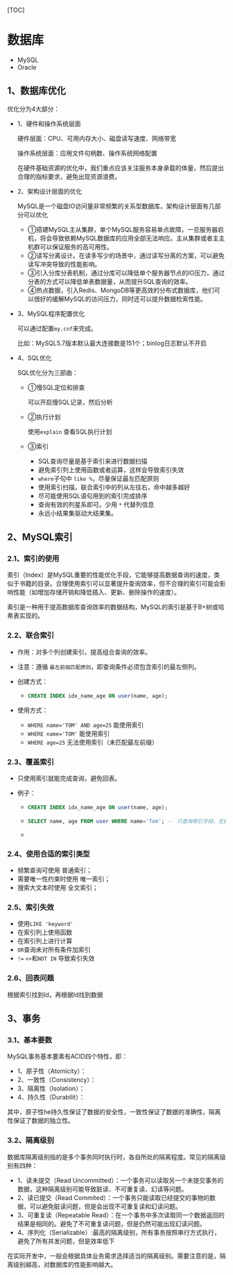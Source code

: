 [TOC]

# 数据库

* MySQL
* Oracle

## 1、数据库优化

优化分为4大部分：

* 1、硬件和操作系统层面

  硬件层面：CPU、可用内存大小、磁盘读写速度、网络带宽

  操作系统层面：应用文件句柄数、操作系统网络配置

  在硬件基础资源的优化中，我们重点应该关注服务本身承载的体量，然后提出合理的指标要求，避免出现资源浪费。

* 2、架构设计层面的优化

  MySQL是一个磁盘IO访问量非常频繁的关系型数据库，架构设计层面有几部分可以优化

  * ①搭建MySQL主从集群，单个MySQL服务容易单点故障，一旦服务器宕机，将会导致依赖MySQL数据库的应用全部无法响应。主从集群或者主主机群可以保证服务的高可用性。
  * ②读写分离设计。在读多写少的场景中，通过读写分离的方案，可以避免读写冲突导致的性能影响。
  * ③引入分库分表机制，通过分库可以降低单个服务器节点的IO压力，通过分表的方式可以降低单表数据量，从而提升SQL查询的效率。
  * ④热点数据，引入Redis、MongoDB等更高效的分布式数据库，他们可以很好的缓解MySQL的访问压力，同时还可以提升数据检索性能。

* 3、MySQL程序配置优化

  可以通过配置`my.cnf`来完成。

  比如：MySQL5.7版本默认最大连接数是151个；binlog日志默认不开启

* 4、SQL优化

  SQL优化分为三部曲：

  * ①慢SQL定位和排查

    可以开启慢SQL记录，然后分析

  * ②执行计划

    使用`explain` 查看SQL执行计划

  * ③索引

    * SQL查询尽量是基于索引来进行数据扫描
    * 避免索引列上使用函数或者运算，这样会导致索引失效
    * `where`子句中 `like %`，尽量保证最左匹配原则
    * 使用索引扫描，联合索引中的列从左往右，命中越多越好
    * 尽可能使用SQL语句用到的索引完成排序
    * 查询有效的列星系即可。少用 `*` 代替列信息
    * 永远小结果集驱动大结果集。

## 2、MySQL索引

### 2.1、索引的使用

索引（Index）是MySQL重要的性能优化手段，它能够提高数据查询的速度，类似于书籍的目录。合理使用索引可以显著提升查询效率，但不合理的索引可能会影响性能（如增加存储开销和降低插入、更新、删除操作的速度）。

索引是一种用于提高数据库查询效率的数据结构，MySQL的索引是基于B+树或哈希表实现的。

### 2.2、联合索引

* 作用：对多个列创建索引，提高组合查询的效率。

* 注意：遵循 `最左前缀匹配原则`，即查询条件必须包含索引的最左侧列。

* 创建方式：

  * ```sql
    CREATE INDEX idx_name_age ON user(name, age);
    ```

* 使用方式：

  * `WHERE name='TOM' AND age=25`  能使用索引
  * `WHERE name='TOM'`  能使用索引
  * `WHERE age=25`  无法使用索引（未匹配最左前缀）

### 2.3、覆盖索引

* 只使用索引就能完成查询，避免回表。

* 例子：

  * ```sql
    CREATE INDEX idx_name_age ON user(name, age);
    ```

  * ```sql
    SELECT name, age FROM user WHERE name='Tom'; -- 只查询索引字段，无需回表
    ```

  * 

### 2.4、使用合适的索引类型

* 频繁查询可使用 普通索引；
* 需要唯一性约束时使用 唯一索引；
* 搜索大文本时使用 全文索引；

### 2.5、索引失效

* 使用`LIKE 'keyword'`
* 在索引列上使用函数
* 在索引列上进行计算
* `OR`查询未对所有条件加索引
* `!=` `<>`和`NOT IN` 导致索引失效

### 2.6、回表问题

根据索引找到Id，再根据Id找到数据

## 3、事务

### 3.1、基本要数

MySQL事务基本要素有ACID四个特性，即：

* 1、原子性（Atomicity）：
* 2、一致性（Consistency）：
* 3、隔离性（Isolation）：
* 4、持久性（Durabilit）：

其中，原子性he持久性保证了数据的安全性，一致性保证了数据的准确性，隔离性保证了数据的独立性。

### 3.2、隔离级别

数据库隔离级别指的是多个事务同时执行时，各自所处的隔离程度。常见的隔离级别有四种：

* 1、读未提交（Read Uncommitted）：一个事务可以读取另一个未提交事务的数据，这种隔离级别可能导致脏读、不可重复读、幻读等问题。
* 2、读已提交（Read Commited）：一个事务只能读取已经提交的事物的数据，可以避免脏读问题，但是会出现不可重复读和幻读问题。
* 3、可重复读（Repeatable Read）：在一个事务中多次读取同一个数据返回的结果是相同的。避免了不可重复读问题，但是仍然可能出现幻读问题。
* 4、序列化（Serializable）:最高的隔离级别，所有事务按照串行方式执行，避免了所有并发问题，但是效率低下

在实际开发中，一般会根据具体业务需求选择适当的隔离级别。需要注意的是，隔离级别越高，对数据库的性能影响越大。